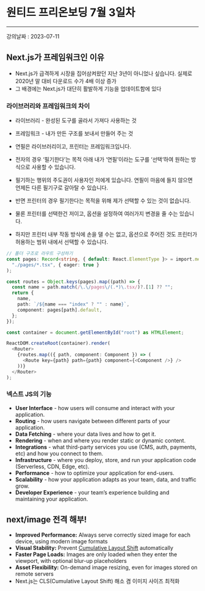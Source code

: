 # 원티드 프리온보딩 7월 3일차 
***
강의날짜 : 2023-07-11

## Next.js가 프레임워크인 이유

* Next.js가 급격하게 시장을 집어삼켜왔던 지난 3년이 아니었나 싶습니다. 실제로 2020년 말 대비 다운로드 수가 4배 이상 증가
* 그 배경에는 Next.js가 대단히 활발하게 기능을 업데이트함에 있다

### 라이브러리와 프레임워크의 차이
* 라이브러리 - 완성된 도구를 골라서 가져다 사용하는 것
* 프레임워크 - 내가 만든 구조를 보내서 만들어 주는 것

* 연필은 라이브러리이고, 프린터는 프레임워크입니다. 
* 전자의 경우 ‘필기한다’는 목적 아래 내가 ‘연필’이라는 도구를 ‘선택‘하여 원하는 방식으로 사용할 수 있습니다. 
* 필기하는 행위의 주도권이 사용자인 저에게 있습니다. 연필이 마음에 들지 않으면 언제든 다른 필기구로 갈아탈 수 있습니다.

* 반면 프린터의 경우 필기한다는 목적을 위해 제가 선택할 수 있는 것이 없습니다. 
* 물론 프린터를 선택한건 저이고, 옵션을 설정하여 여러가지 변경을 줄 수는 있습니다. 
* 하지만 프린터 내부 작동 방식에 손을 댈 수는 없고, 옵션으로 주어진 것도 프린터가 허용하는 범위 내에서 선택할 수 있습니다.

``` Typescript
// 폴더 구조로 라우트 구성하기
const pages: Record<string, { default: React.ElementType }> = import.meta.glob(
  "./pages/*.tsx", { eager: true }
);

const routes = Object.keys(pages).map((path) => {
  const name = path.match(/\.\/pages\/(.*)\.tsx/)?.[1] ?? "";
  return {
    name,
    path: `/${name === "index" ? "" : name}`,
    component: pages[path].default,
  };
});

const container = document.getElementById("root") as HTMLElement;

ReactDOM.createRoot(container).render(
  <Router>
    {routes.map(({ path, component: Component }) => (
      <Route key={path} path={path} component={<Component />} />
    ))}
  </Router>
);

```


### 넥스트 JS의 기능
- **User Interface** - how users will consume and interact with your application.
- **Routing** - how users navigate between different parts of your application.
- **Data Fetching** - where your data lives and how to get it.
- **Rendering** - when and where you render static or dynamic content.
- **Integrations** - what third-party services you use (CMS, auth, payments, etc) and how you connect to them.
- **Infrastructure** - where you deploy, store, and run your application code (Serverless, CDN, Edge, etc).
- **Performance** - how to optimize your application for end-users.
- **Scalability** - how your application adapts as your team, data, and traffic grow.
- **Developer Experience** - your team’s experience building and maintaining your application.

## next/image 전격 해부!

- **Improved Performance:** Always serve correctly sized image for each device, using modern image formats
- **Visual Stability:** Prevent [Cumulative Layout Shift](https://nextjs.org/learn/seo/web-performance/cls) automatically
- **Faster Page Loads:** Images are only loaded when they enter the viewport, with optional blur-up placeholders
- **Asset Flexibility:** On-demand image resizing, even for images stored on remote servers
- Next.js는 CLS(Cumulative Layout Shift) 해소 겸 이미지 사이즈 최적화